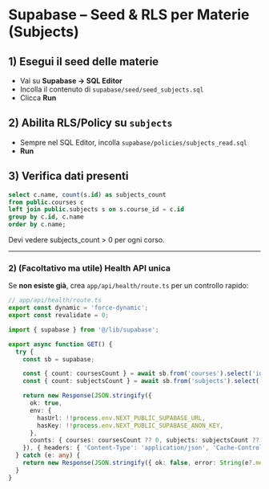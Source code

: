 # Supabase – Seed & RLS per Materie (Subjects)

## 1) Esegui il seed delle materie
- Vai su **Supabase → SQL Editor**
- Incolla il contenuto di `supabase/seed/seed_subjects.sql`
- Clicca **Run**

## 2) Abilita RLS/Policy su `subjects`
- Sempre nel SQL Editor, incolla `supabase/policies/subjects_read.sql`
- **Run**

## 3) Verifica dati presenti
```sql
select c.name, count(s.id) as subjects_count
from public.courses c
left join public.subjects s on s.course_id = c.id
group by c.id, c.name
order by c.name;
```
Devi vedere subjects_count > 0 per ogni corso.

---

### 2) (Facoltativo ma utile) Health API unica

Se **non esiste già**, crea `app/api/health/route.ts` per un controllo rapido:

```ts
// app/api/health/route.ts
export const dynamic = 'force-dynamic';
export const revalidate = 0;

import { supabase } from '@/lib/supabase';

export async function GET() {
  try {
    const sb = supabase;

    const { count: coursesCount } = await sb.from('courses').select('id', { count: 'exact', head: true });
    const { count: subjectsCount } = await sb.from('subjects').select('id', { count: 'exact', head: true });

    return new Response(JSON.stringify({
      ok: true,
      env: {
        hasUrl: !!process.env.NEXT_PUBLIC_SUPABASE_URL,
        hasKey: !!process.env.NEXT_PUBLIC_SUPABASE_ANON_KEY,
      },
      counts: { courses: coursesCount ?? 0, subjects: subjectsCount ?? 0 },
    }), { headers: { 'Content-Type': 'application/json', 'Cache-Control': 'no-store' }});
  } catch (e: any) {
    return new Response(JSON.stringify({ ok: false, error: String(e?.message || e) }), { status: 500 });
  }
}
```

